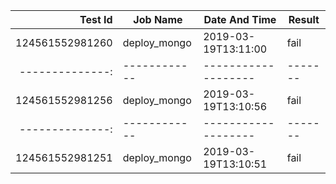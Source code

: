 |    Test Id    |  Job Name  |   Date And Time   |Result |
|--------------:|------------|-------------------|-------|
|124561552981260|deploy_mongo|2019-03-19T13:11:00|fail   |
|--------------:|------------|-------------------|-------|
|124561552981256|deploy_mongo|2019-03-19T13:10:56|fail   |
|--------------:|------------|-------------------|-------|
|124561552981251|deploy_mongo|2019-03-19T13:10:51|fail   |
